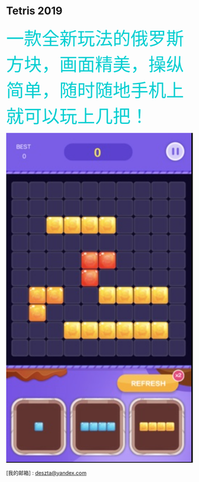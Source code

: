 # Tetris 2019


<font color=#00CED1	 size=18 face="微软雅黑">一款全新玩法的俄罗斯方块，画面精美，操纵简单，随时随地手机上就可以玩上几把！</font>


![image](https://github.com/yay604882/Tetris-2019/blob/master/tetris.png)



[我的邮箱] : [deszta@yandex.com](deszta@yandex.com)
